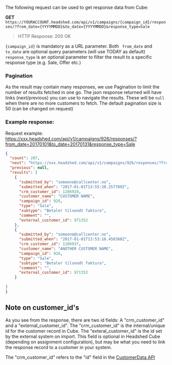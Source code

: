 The following request can be used to get response data from Cube:

**GET** ```https://YOURACCOUNT.headshed.com/api/v1/campaigns/{campaign_id}/responses/?from_date={YYYYMMDD}&to_date={YYYYMMDD}&response_type=Sale```

> HTTP Response: 200 OK

` {campaign_id} ` is mandatory as a URL parameter.
Both ` from_date` and ` to_date ` are optional query parameters (will use TODAY as default)
`response_type` is an optional parameter to filter the result to a specific response type (e.g. Sale, Offer etc.) 

### Pagination
As the result may contain many responses, we use Pagination to limit the number of results fetched in one go.
The json response returned will have links (next/previous) you can use to navigate the results. These will be ```null```
when there are no more customers to fetch. The default pagination size is 50 (can be changed on request)



### Example response:
Request example: https://xxx.headshed.com/api/v1/campaigns/926/responses/?from_date=20170101&to_date=20170131&response_type=Sale

```json  
{
  "count": 207,
  "next": "https://xxx.headshed.com/api/v1/campaigns/926/responses/?from_date=20170101&to_date=20170131&response_type=Sale/?page=2",
  "previous": null,
  "results": [
    {
      "submitted_by": "someone@callcenter.no",
      "submitted_when": "2017-01-01T13:55:20.257789Z",
      "crm_customer_id": 1286928,
      "customer_name": "CUSTOMER NAME",
      "campaign_id": 926,
      "type": "Sale",
      "subtype": "Betaler tilsendt faktura",
      "comment": "",
      "external_customer_id": 971352
    },
    {
      "submitted_by": "someone@callcenter.no",
      "submitted_when": "2017-01-01T13:53:16.450388Z",
      "crm_customer_id": 1286937,
      "customer_name": "ANOTHER CUSTOMER NAME",
      "campaign_id": 926,
      "type": "Sale",
      "subtype": "Betaler tilsendt faktura",
      "comment": "",
      "external_customer_id": 971353
    }
 
]
}
  ```

## Note on customer_id's
As you see from the response, there are two id fields: A "crm_customer_id" and a "external_customer_id".
The "crm_customer_id" is the internal/unique id for the customer record in Cube. 
The "exteral_customer_id" is the id set by the external system on import. This field is optional in Headshed Cube (depending on assignment configuration), but may be what you need to link the response record to a customer in your system.

The "crm_customer_id" refers to the "id" field in the [CustomerData API](https://github.com/Headshed/cube-integration/blob/master/CustomerDataAPI.md "Go to CustomerData API")
